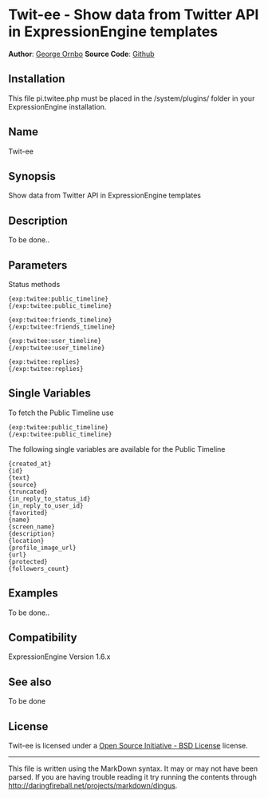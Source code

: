 Twit-ee - Show data from Twitter API in ExpressionEngine templates
===========================================================================

**Author**: [George Ornbo][]
**Source Code**: [Github][]

Installation
-----

This file pi.twitee.php must be placed in the /system/plugins/ folder in your ExpressionEngine installation.

Name
------------------

Twit-ee

Synopsis
-------

Show data from Twitter API in ExpressionEngine templates

Description
-------

To be done..

Parameters
-------

Status methods

	{exp:twitee:public_timeline}
	{/exp:twitee:public_timeline}
	
	{exp:twitee:friends_timeline}
	{/exp:twitee:friends_timeline}
	
	{exp:twitee:user_timeline}
	{/exp:twitee:user_timeline}
	
	{exp:twitee:replies}
	{/exp:twitee:replies}
	
Single Variables
-------

To fetch the Public Timeline use

	{exp:twitee:public_timeline}
	{/exp:twitee:public_timeline}

The following single variables are available for the Public Timeline

	{created_at}
	{id}
	{text}
	{source}
	{truncated}
	{in_reply_to_status_id}
	{in_reply_to_user_id}
	{favorited}
	{name}
	{screen_name}
	{description}
	{location}
	{profile_image_url}
	{url}
	{protected}
	{followers_count}
	
Examples
-------

To be done..	
	
Compatibility
-------

ExpressionEngine Version 1.6.x

See also
-------

To be done
	
License
-------

Twit-ee is licensed under a [Open Source Initiative - BSD License][] license.


---

This file is written using the MarkDown syntax. It may or may not have been parsed. If you are having trouble reading it try running the contents through http://daringfireball.net/projects/markdown/dingus.

[George Ornbo]: http://shapeshed.com/
[ExpressionEngine]:http://www.expressionengine.com/index.php?affiliate=shapeshed
[Open Source Initiative - BSD License]: http://opensource.org/licenses/bsd-license.php
[Github]: http://github.com/shapeshed/ss.twitee.ee_addon/